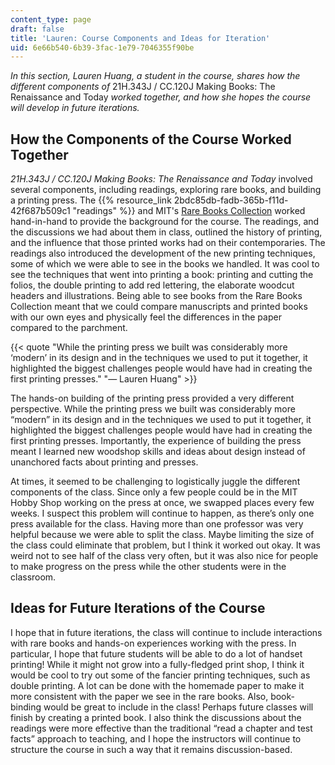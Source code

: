 ```yaml
---
content_type: page
draft: false
title: 'Lauren: Course Components and Ideas for Iteration'
uid: 6e66b540-6b39-3fac-1e79-7046355f90be
---
```

_In this section, Lauren Huang, a student in the course, shares how the different components of_ 21H.343J / CC.120J Making Books: The Renaissance and Today _worked together, and how she hopes the course will develop in future iterations._

## How the Components of the Course Worked Together

_21H.343J / CC.120J Making Books: The Renaissance and Today_ involved several components, including readings, exploring rare books, and building a printing press. The {{% resource_link 2bdc85db-fadb-365b-f11d-42f687b509c1 "readings" %}} and MIT's [Rare Books Collection](https://libraries.mit.edu/distinctive-collections/collections/rare-books/) worked hand-in-hand to provide the background for the course. The readings, and the discussions we had about them in class, outlined the history of printing, and the influence that those printed works had on their contemporaries. The readings also introduced the development of the new printing techniques, some of which we were able to see in the books we handled. It was cool to see the techniques that went into printing a book: printing and cutting the folios, the double printing to add red lettering, the elaborate woodcut headers and illustrations. Being able to see books from the Rare Books Collection meant that we could compare manuscripts and printed books with our own eyes and physically feel the differences in the paper compared to the parchment.

{{< quote "While the printing press we built was considerably more ‘modern’ in its design and in the techniques we used to put it together, it highlighted the biggest challenges people would have had in creating the first printing presses." "— Lauren Huang" >}}

The hands-on building of the printing press provided a very different perspective. While the printing press we built was considerably more “modern” in its design and in the techniques we used to put it together, it highlighted the biggest challenges people would have had in creating the first printing presses. Importantly, the experience of building the press meant I learned new woodshop skills and ideas about design instead of unanchored facts about printing and presses.

At times, it seemed to be challenging to logistically juggle the different components of the class. Since only a few people could be in the MIT Hobby Shop working on the press at once, we swapped places every few weeks. I suspect this problem will continue to happen, as there’s only one press available for the class. Having more than one professor was very helpful because we were able to split the class. Maybe limiting the size of the class could eliminate that problem, but I think it worked out okay. It was weird not to see half of the class very often, but it was also nice for people to make progress on the press while the other students were in the classroom.

## Ideas for Future Iterations of the Course

I hope that in future iterations, the class will continue to include interactions with rare books and hands-on experiences working with the press. In particular, I hope that future students will be able to do a lot of handset printing! While it might not grow into a fully-fledged print shop, I think it would be cool to try out some of the fancier printing techniques, such as double printing. A lot can be done with the homemade paper to make it more consistent with the paper we see in the rare books. Also, book-binding would be great to include in the class! Perhaps future classes will finish by creating a printed book. I also think the discussions about the readings were more effective than the traditional “read a chapter and test facts” approach to teaching, and I hope the instructors will continue to structure the course in such a way that it remains discussion-based.
